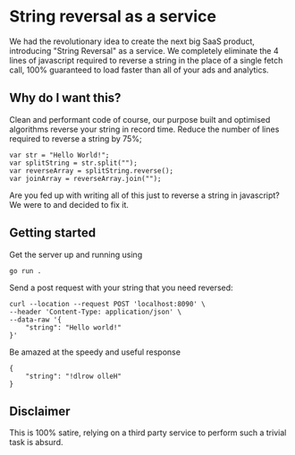 # String reversal as a service

We had the revolutionary idea to create the next big SaaS product, introducing "String Reversal" as a service. We completely eliminate the 4 lines of javascript required to reverse a string in the place of a single fetch call, 100% guaranteed to load faster than all of your ads and analytics.

## Why do I want this?

Clean and performant code of course, our purpose built and optimised algorithms reverse your string in record time. Reduce the number of lines required to reverse a string by 75%;

```
var str = "Hello World!";
var splitString = str.split("");
var reverseArray = splitString.reverse();
var joinArray = reverseArray.join("");
```

Are you fed up with writing all of this just to reverse a string in javascript?
We were to and decided to fix it.

## Getting started

Get the server up and running using

```
go run .
```

Send a post request with your string that you need reversed:

```
curl --location --request POST 'localhost:8090' \
--header 'Content-Type: application/json' \
--data-raw '{
    "string": "Hello world!"
}'
```

Be amazed at the speedy and useful response
```
{
    "string": "!dlrow olleH"
}
```

## Disclaimer

This is 100% satire, relying on a third party service to perform such a trivial task is absurd.

